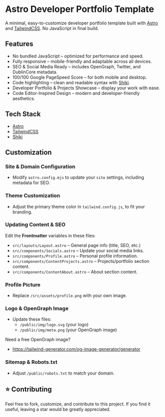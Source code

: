 # Astro Developer Portfolio Template
A minimal, easy-to-customize developer portfolio template built with [Astro](https://astro.build/) and [TailwindCSS](https://tailwindcss.com/). No JavaScript in final build.

## Features
- No bundled JavaScript – optimized for performance and speed.
- Fully responsive – mobile-friendly and adaptable across all devices.
- SEO & Social Media Ready – includes OpenGraph, Twitter, and DublinCore metadata.
- 100/100 Google PageSpeed Score – for both mobile and desktop.
- Code highlighting – clean and readable syntax with [Shiki](https://github.com/shikijs/shiki).
- Developer Portfolio & Projects Showcase – display your work with ease.
- Code Editor-Inspired Design – modern and developer-friendly aesthetics.

## Tech Stack
- [Astro](https://astro.build/)
- [TailwindCSS](https://tailwindcss.com/)
- [Shiki](https://github.com/shikijs/shiki)

## Customization
### Site & Domain Configuration
- Modify `astro.config.mjs` to update your `site` settings, including metadata for SEO.

### Theme Customization
- Adjust the primary theme color in `tailwind.config.js`, to fit your branding.

### Updating Content & SEO
Edit the **Frontmatter** variables in these files:
- `src/layouts/Layout.astro` – General page info (title, SEO, etc.)
- `src/components/Socials.astro` – Update your social media links.
- `src/components/Profile.astro` – Personal profile information.
- `src/components/ContentProjects.astro` – Projects/portfolio section content.
- `src/components/ContentAbout.astro` – About section content.

### Profile Picture
- Replace `/src/assets/profile.png` with your own image.

### Logo & OpenGraph Image
- Update these files:
  - `/public/img/logo.svg` (your logo)
  - `/public/img/meta.png` (your OpenGraph image)

Need a free OpenGraph image?
- https://tailwind-generator.com/og-image-generator/generator

### Sitemap & Robots.txt
- Adjust `/public/robots.txt` to match your domain.

## ⭐ Contributing
Feel free to fork, customize, and contribute to this project. If you find it useful, leaving a star would be greatly appreciated.
